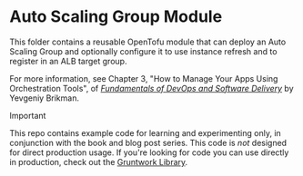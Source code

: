 # Auto Scaling Group Module

This folder contains a reusable OpenTofu module that can deploy an Auto Scaling Group and optionally configure it to use
instance refresh and to register in an ALB target group.

For more information, see Chapter 3, "How to Manage Your Apps Using Orchestration Tools", of
[_Fundamentals of DevOps and Software Delivery_](https://www.fundamentals-of-devops.com) by Yevgeniy Brikman.

> [!IMPORTANT]  
> This repo contains example code for learning and experimenting only, in conjunction with the book and blog post
> series. This code is _not_ designed for direct production usage. If you're looking for code you can use directly in
> production, check out the [Gruntwork Library](https://www.gruntwork.io/products/library).
